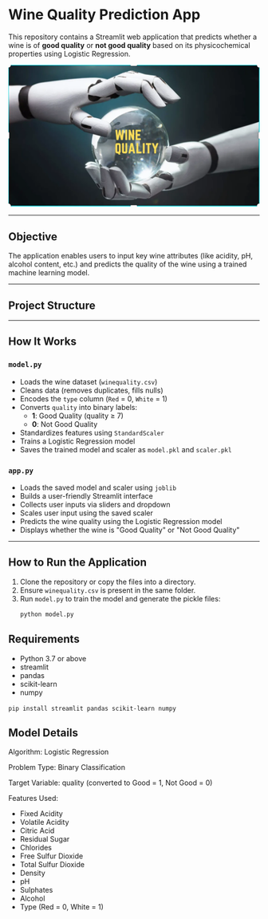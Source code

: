# Wine Quality Prediction App

This repository contains a Streamlit web application that predicts whether a wine is of **good quality** or **not good quality** based on its physicochemical properties using Logistic Regression.

![Alt text](image/image1.webp) 


---

## Objective

The application enables users to input key wine attributes (like acidity, pH, alcohol content, etc.) and predicts the quality of the wine using a trained machine learning model.

---

## Project Structure


---

## How It Works

### `model.py`
- Loads the wine dataset (`winequality.csv`)
- Cleans data (removes duplicates, fills nulls)
- Encodes the `type` column (`Red` = 0, `White` = 1)
- Converts `quality` into binary labels:
  - **1**: Good Quality (quality ≥ 7)
  - **0**: Not Good Quality
- Standardizes features using `StandardScaler`
- Trains a Logistic Regression model
- Saves the trained model and scaler as `model.pkl` and `scaler.pkl`

### `app.py`
- Loads the saved model and scaler using `joblib`
- Builds a user-friendly Streamlit interface
- Collects user inputs via sliders and dropdown
- Scales user input using the saved scaler
- Predicts the wine quality using the Logistic Regression model
- Displays whether the wine is "Good Quality" or "Not Good Quality"

---

## How to Run the Application

1. Clone the repository or copy the files into a directory.
2. Ensure `winequality.csv` is present in the same folder.
3. Run `model.py` to train the model and generate the pickle files:
   ```bash
   python model.py

## Requirements
- Python 3.7 or above
- streamlit
- pandas
- scikit-learn
- numpy

`pip install streamlit pandas scikit-learn numpy`


## Model Details
Algorithm: Logistic Regression

Problem Type: Binary Classification

Target Variable: quality (converted to Good = 1, Not Good = 0)

Features Used:
  - Fixed Acidity
  - Volatile Acidity
  - Citric Acid
  - Residual Sugar
  - Chlorides
  - Free Sulfur Dioxide
  - Total Sulfur Dioxide
  - Density
  - pH
  - Sulphates
  - Alcohol
  - Type (Red = 0, White = 1)

